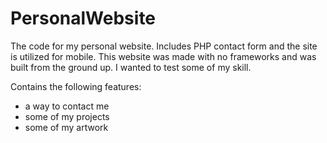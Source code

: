 # PersonalWebsite
The code for my personal website. Includes PHP contact form and the site is utilized for mobile. This website was made with no frameworks and was built from the ground up. I wanted to test some of my skill.


Contains the following features:
- a way to contact me
- some of my projects
- some of my artwork
